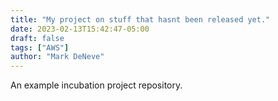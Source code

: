 ```yaml
---
title: "My project on stuff that hasnt been released yet."
date: 2023-02-13T15:42:47-05:00
draft: false
tags: ["AWS"]
author: "Mark DeNeve"
---
```


An example incubation project repository.